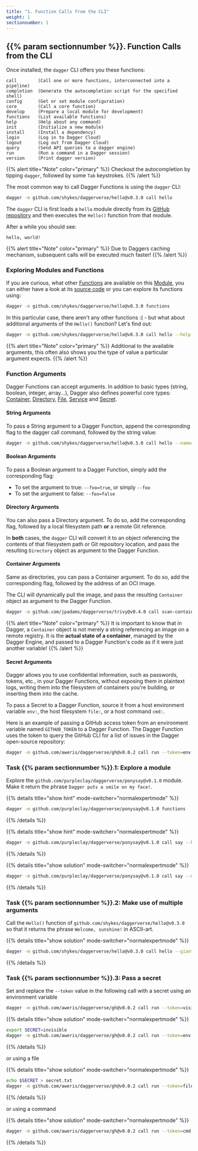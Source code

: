 ```yaml
---
title: "1. Function Calls from the CLI"
weight: 1
sectionnumber: 1
---
```


## {{% param sectionnumber %}}. Function Calls from the CLI


Once installed, the `dagger` CLI offers you these functions:

```
call        (Call one or more functions, interconnected into a pipeline)
completion  (Generate the autocompletion script for the specified shell)
config      (Get or set module configuration)
core        (Call a core function)
develop     (Prepare a local module for development)
functions   (List available functions)
help        (Help about any command)
init        (Initialize a new module)
install     (Install a dependency)
login       (Log in to Dagger Cloud)
logout      (Log out from Dagger Cloud)
query       (Send API queries to a dagger engine)
run         (Run a command in a Dagger session)
version     (Print dagger version)
```

{{% alert title="Note" color="primary" %}}
Checkout the autocompletion by tipping `dagger`, followed by some `Tab` keystrokes.
{{% /alert %}}

The most common way to call Dagger Functions is using the `dagger` CLI:

```bash
dagger -m github.com/shykes/daggerverse/hello@v0.3.0 call hello
```

The `dagger` CLI is first loads a `hello` module directly from its [GitHub repository](https://github.com/shykes/daggerverse/tree/main/hello) and then executes the `Hello()` function from that module.

After a while you should see:

```
hello, world!
```

{{% alert title="Note" color="primary" %}}
Due to Daggers caching mechanism, subsequent calls will be executed much faster!
{{% /alert %}}


### Exploring Modules and Functions

If you are curious, what other [Functions](https://docs.dagger.io/api/reference/#definition-Function) are available on this [Module](https://docs.dagger.io/api/reference/#definition-Module), you can either have a look at its [source code](https://github.com/shykes/daggerverse/blob/main/hello/main.go)
or you can explore its functions using:

```bash
dagger -m github.com/shykes/daggerverse/hello@v0.3.0 functions
```

In this particular case, there aren't any other functions :( - but what about additional arguments of the `Hello()` function?
Let's find out:

```bash
dagger -m github.com/shykes/daggerverse/hello@v0.3.0 call hello --help
```

{{% alert title="Note" color="primary" %}}
Additional to the available arguments, this often also shows you the type of value a particular argument expects.
{{% /alert %}}


### Function Arguments

Dagger Functions can accept arguments. In addition to basic types (string, boolean, integer, array...),
Dagger also defines powerful core types: [Container](https://docs.dagger.io/api/reference/#definition-Container), [Directory](https://docs.dagger.io/api/reference/#definition-Directory), [File](https://docs.dagger.io/api/reference/#definition-File), [Service](https://docs.dagger.io/api/reference/#definition-Service) and [Secret](https://docs.dagger.io/api/reference/#definition-Secret).


#### String Arguments

To pass a String argument to a Dagger Function, append the corresponding flag to the dagger call command, followed by the string value:

```bash
dagger -m github.com/shykes/daggerverse/hello@v0.3.0 call hello --name=sun
```


#### Boolean Arguments

To pass a Boolean argument to a Dagger Function, simply add the corresponding flag:

* To set the argument to true: `--foo=true`, or simply `--foo`
* To set the argument to false: `--foo=false`


#### Directory Arguments

You can also pass a Directory argument. To do so, add the corresponding flag, followed by a local filesystem path **or** a remote Git reference.

In **both** cases, the `dagger` CLI will convert it to an object referencing the contents of that filesystem path or Git repository location,
and pass the resulting `Directory` object as argument to the Dagger Function.


#### Container Arguments

Same as directories, you can pass a Container argument. To do so, add the corresponding flag, followed by the address of an OCI image.

The CLI will dynamically pull the image, and pass the resulting `Container` object as argument to the Dagger Function.

```bash
dagger -m github.com/jpadams/daggerverse/trivy@v0.4.0 call scan-container --ctr=alpine:latest
```
{{% alert title="Note" color="primary" %}}
It is important to know that in Dagger, a `Container` object is not merely a string referencing an image on a remote registry.
It is the **actual state of a container**, managed by the Dagger Engine, and passed to a Dagger Function's code as if it were just another variable!
{{% /alert %}}


#### Secret Arguments

Dagger allows you to use confidential information, such as passwords, tokens, etc., in your Dagger Functions, without exposing them in plaintext logs,
writing them into the filesystem of containers you're building, or inserting them into the cache.

To pass a Secret to a Dagger Function, source it from a host environment variable `env:`, the host filesystem `file:`, or a host command `cmd:`.

Here is an example of passing a GitHub access token from an environment variable named `GITHUB_TOKEN` to a Dagger Function.
The Dagger Function uses the token to query the GitHub CLI for a list of issues in the Dagger open-source repository:

```bash
dagger -m github.com/aweris/daggerverse/gh@v0.0.2 call run --token=env:GITHUB_TOKEN --cmd="issue list --repo=dagger/dagger"
```


### Task {{% param sectionnumber %}}.1: Explore a module

Explore the `github.com/purpleclay/daggerverse/ponysay@v0.1.0` module.
Make it return the phrase `Dagger puts a smile on my face!`.

{{% details title="show hint" mode-switcher="normalexpertmode" %}}
```bash
dagger -m github.com/purpleclay/daggerverse/ponysay@v0.1.0 functions
```
{{% /details %}}

{{% details title="show hint" mode-switcher="normalexpertmode" %}}
```bash
dagger -m github.com/purpleclay/daggerverse/ponysay@v0.1.0 call say --help
```
{{% /details %}}

{{% details title="show solution" mode-switcher="normalexpertmode" %}}
```bash
dagger -m github.com/purpleclay/daggerverse/ponysay@v0.1.0 call say --msg="Dagger puts a smile on my face!"
```
{{% /details %}}


### Task {{% param sectionnumber %}}.2: Make use of multiple arguments

Call the `Hello()` function of `github.com/shykes/daggerverse/hello@v0.3.0` so that it returns the phrase `Welcome, sunshine!` in ASCII-art.

{{% details title="show solution" mode-switcher="normalexpertmode" %}}
```bash
dagger -m github.com/shykes/daggerverse/hello@v0.3.0 call hello --giant --greeting=Welcome --name=sunshine
```
{{% /details %}}


### Task {{% param sectionnumber %}}.3: Pass a secret

Set and replace the `--token` value in the following call with a secret using an environment variable

```bash
dagger -m github.com/aweris/daggerverse/gh@v0.0.2 call run --token=visible --cmd="issue list --repo=dagger/dagger"
```


{{% details title="show solution" mode-switcher="normalexpertmode" %}}
```bash
export SECRET=invisible
dagger -m github.com/aweris/daggerverse/gh@v0.0.2 call run --token=env:SECRET --cmd="issue list --repo=dagger/dagger"
```
{{% /details %}}

or using a file

{{% details title="show solution" mode-switcher="normalexpertmode" %}}
```bash
echo $SECRET > secret.txt
dagger -m github.com/aweris/daggerverse/gh@v0.0.2 call run --token=file:./secret.txt --cmd="issue list --repo=dagger/dagger"
```
{{% /details %}}

or using a command

{{% details title="show solution" mode-switcher="normalexpertmode" %}}
```bash
dagger -m github.com/aweris/daggerverse/gh@v0.0.2 call run --token=cmd:"head -c10 /dev/random | base64" --cmd="issue list --repo=dagger/dagger"
```
{{% /details %}}
